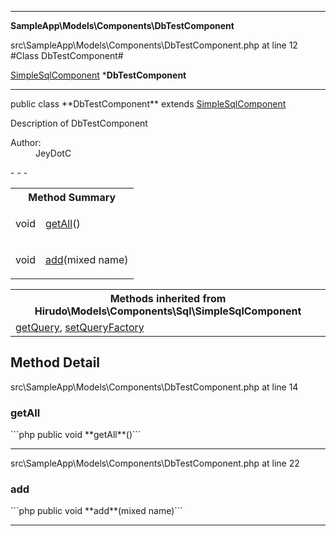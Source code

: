 - - -

**SampleApp\Models\Components\DbTestComponent**
<div class="location">src\SampleApp\Models\Components\DbTestComponent.php at line 12</div>
#Class DbTestComponent#

<a href="https://github.com/JeyDotC/Hirudo-docs/blob/master/hirudo/models/components/sql/simplesqlcomponent.html">SimpleSqlComponent</a>
    ***DbTestComponent**


- - -

<p class="signature">public  class **DbTestComponent**
extends <a href="https://github.com/JeyDotC/Hirudo-docs/blob/master/hirudo/models/components/sql/simplesqlcomponent.html">SimpleSqlComponent</a>

</p>

<div class="comment" id="overview_description"><p>Description of DbTestComponent</p></div>

<dl>
<dt>Author:</dt>
<dd>JeyDotC</dd>
</dl>
- - -

<table id="summary_method">
<tr><th colspan="2">Method Summary</th></tr>
<tr>
<td class="type"> void</td>
<td class="description"><p class="name"><a href="#getAll">getAll</a>()</p></td>
</tr>
<tr>
<td class="type"> void</td>
<td class="description"><p class="name"><a href="#add">add</a>(mixed name)</p></td>
</tr>
</table>

<table class="inherit">
<tr><th colspan="2">Methods inherited from Hirudo\Models\Components\Sql\SimpleSqlComponent</th></tr>
<tr><td><a href="https://github.com/JeyDotC/Hirudo-docs/blob/master/hirudo/models/components/sql/simplesqlcomponent.html#getQuery()">getQuery</a>, <a href="https://github.com/JeyDotC/Hirudo-docs/blob/master/hirudo/models/components/sql/simplesqlcomponent.html#setQueryFactory()">setQueryFactory</a></td></tr></table>

<h2 id="detail_method">Method Detail</h2>
<div class="location">src\SampleApp\Models\Components\DbTestComponent.php at line 14</div>
<h3 id="getAll()">getAll</h3>
```php
public  void **getAll**()```
<div class="details">
</div>

- - -

<div class="location">src\SampleApp\Models\Components\DbTestComponent.php at line 22</div>
<h3 id="add()">add</h3>
```php
public  void **add**(mixed name)```
<div class="details">
</div>

- - -

